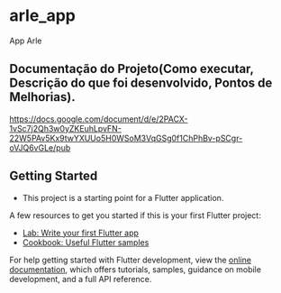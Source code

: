 # arle_app

App Arle

## Documentação do Projeto(Como executar, Descrição do que foi desenvolvido, Pontos de Melhorias).

https://docs.google.com/document/d/e/2PACX-1vSc7j2Qh3w0yZKEuhLpvFN-22W5PAv5Kx9twYXUUo5H0WSoM3VqGSg0f1ChPhBv-pSCgr-oVJQ6vGLe/pub


## Getting Started

- This project is a starting point for a Flutter application.

A few resources to get you started if this is your first Flutter project:

- [Lab: Write your first Flutter app](https://docs.flutter.dev/get-started/codelab)
- [Cookbook: Useful Flutter samples](https://docs.flutter.dev/cookbook)

For help getting started with Flutter development, view the
[online documentation](https://docs.flutter.dev/), which offers tutorials,
samples, guidance on mobile development, and a full API reference.
